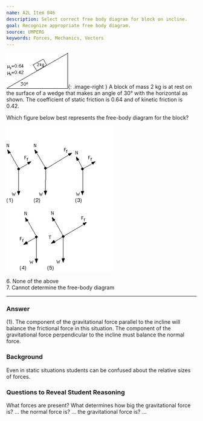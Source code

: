 ```yaml
---
name: A2L Item 046
description: Select correct free body diagram for block on incline.
goal: Recognize appropriate free body diagram.
source: UMPERG
keywords: Forces, Mechanics, Vectors
---
```


![Item046_fig1.gif](../images/Item046_fig1.gif){: .image-right }  A
block of mass 2 kg is at rest on the surface of a wedge that makes an
angle of 30&deg; with the horizontal as shown.  The coefficient of
static friction is 0.64 and of kinetic friction is 0.42.

Which figure below best represents the free-body diagram for the block?

![Item046_fig2.gif](../images/Item046_fig2.gif)

6\. None of the above <br>
7\. Cannot determine the free-body diagram

<hr/>

### Answer

(1).  The component of the gravitational force parallel to the incline
will balance the frictional force in this situation.  The component of
the gravitational force perpendicular to the incline must balance the
normal force.

### Background

Even in static situations students can be confused about the relative
sizes of forces.

### Questions to Reveal Student Reasoning

What forces are present?  What determines how big the gravitational
force is?  ... the normal force is? ... the gravitational force is?
...
